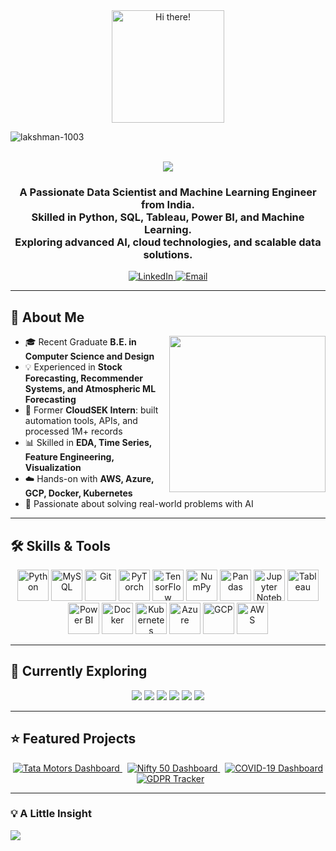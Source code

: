 <!-- Profile Header -->
<div align="center">
  <img height="180" src="https://media.tenor.com/AlUkiGkR2j8AAAAM/new-game-ahagon-umiko-programming.gif" alt="Hi there!" />
  <p align="left"> <img src="https://komarev.com/ghpvc/?username=lakshman-1003&label=Profile%20views&color=0e75b6&style=flat" alt="lakshman-1003" /> </p>
  <br />
   <img src="https://readme-typing-svg.herokuapp.com?font=Fira+Code&duration=3000&pause=500&center=true&vCenter=true&width=600&lines=Hi+%F0%9F%91%8B%2C+I'm+Lakshman+S;A+Passionate+Data+Scientist+%7C+ML+Engineer+from+India;Exploring+AI%2C+Cloud+%26+Scalable+Data+Solutions" />
</div>

<h3 align="center">
  A Passionate Data Scientist and Machine Learning Engineer from India.<br>
  Skilled in Python, SQL, Tableau, Power BI, and Machine Learning.<br>
  Exploring advanced AI, cloud technologies, and scalable data solutions.
</h3>

<p align="center">
  <a href="https://www.linkedin.com/in/lakshmans01/" target="_blank">
    <img src="https://img.shields.io/badge/LinkedIn-0077B5?style=for-the-badge&logo=linkedin&logoColor=white" alt="LinkedIn" />
  </a>
  <a href="mailto:lakshman.sr1003@gmail.com">
    <img src="https://img.shields.io/badge/Email-D14836?style=for-the-badge&logo=gmail&logoColor=white" alt="Email" />
  </a>
</p>

---

## 📌 About Me

<img align="right" src="https://media.giphy.com/media/qgQUggAC3Pfv687qPC/giphy.gif" width="250" />

- 🎓 Recent Graduate **B.E. in Computer Science and Design**  
- 💡 Experienced in **Stock Forecasting, Recommender Systems, and Atmospheric ML Forecasting**  
- 🚀 Former **CloudSEK Intern**: built automation tools, APIs, and processed 1M+ records  
- 📊 Skilled in **EDA, Time Series, Feature Engineering, Visualization**  
- ☁️ Hands-on with **AWS, Azure, GCP, Docker, Kubernetes**  
- 🧠 Passionate about solving real-world problems with AI  

---

## 🛠 Skills & Tools

<p align="center">
  <img src="https://cdn.jsdelivr.net/gh/devicons/devicon/icons/python/python-original.svg" width="50" alt="Python" />
  <img src="https://cdn.jsdelivr.net/gh/devicons/devicon/icons/mysql/mysql-original.svg" width="50" alt="MySQL"/>
  <img src="https://cdn.jsdelivr.net/gh/devicons/devicon/icons/git/git-original.svg" width="50" alt="Git" />
  <img src="https://cdn.jsdelivr.net/gh/devicons/devicon/icons/pytorch/pytorch-original.svg" width="50" alt="PyTorch" />
  <img src="https://cdn.jsdelivr.net/gh/devicons/devicon/icons/tensorflow/tensorflow-original.svg" width="50" alt="TensorFlow"/>
  <img src="https://cdn.jsdelivr.net/gh/devicons/devicon/icons/numpy/numpy-original.svg" width="50" alt="NumPy"/>
  <img src="https://cdn.jsdelivr.net/gh/devicons/devicon/icons/pandas/pandas-original.svg" width="50" alt="Pandas"/>
  <img src="https://cdn.jsdelivr.net/gh/devicons/devicon/icons/jupyter/jupyter-original.svg" width="50" alt="Jupyter Notebook"/>
  <img src="https://img.icons8.com/color/48/000000/tableau-software.png" width="50" alt="Tableau"/>
  <img src="https://img.icons8.com/color/48/000000/power-bi.png" width="50" alt="Power BI"/>
  <img src="https://cdn.jsdelivr.net/gh/devicons/devicon/icons/docker/docker-original.svg" width="50" alt="Docker"/>
  <img src="https://cdn.jsdelivr.net/gh/devicons/devicon/icons/kubernetes/kubernetes-plain.svg" width="50" alt="Kubernetes"/>
  <img src="https://cdn.jsdelivr.net/gh/devicons/devicon/icons/azure/azure-original.svg" width="50" alt="Azure"/>
  <img src="https://cdn.jsdelivr.net/gh/devicons/devicon/icons/googlecloud/googlecloud-original.svg" width="50" alt="GCP"/>
  <img src="https://cdn.jsdelivr.net/gh/devicons/devicon/icons/amazonwebservices/amazonwebservices-original.svg" width="50" alt="AWS"/>
</p>

---

## 🚀 Currently Exploring

<p align="center">
  <img src="https://img.shields.io/badge/Time%20Series-%2300C7B7?style=for-the-badge&logo=plotly&logoColor=white" />
  <img src="https://img.shields.io/badge/Recommender%20Systems-%23FF6F61?style=for-the-badge&logo=scikitlearn&logoColor=white" />
  <img src="https://img.shields.io/badge/Deep%20Learning-%23000000?style=for-the-badge&logo=pytorch&logoColor=white" />
  <img src="https://img.shields.io/badge/Cloud%20Platforms-%2324292e?style=for-the-badge&logo=googlecloud&logoColor=white" />
  <img src="https://img.shields.io/badge/MLOps-%234285F4?style=for-the-badge&logo=mlflow&logoColor=white" />
  <img src="https://img.shields.io/badge/Data%20Visualization-%232195f3?style=for-the-badge&logo=tableau&logoColor=white" />
</p>

---

## ⭐ Featured Projects

<p align="center">
  <a href="https://github.com/lakshman-1003/Tata_Motors_cars_Sales_dashboard" target="_blank">
    <img src="https://img.shields.io/badge/Dashboard-Tata%20Motors%20Sales-yellow?style=for-the-badge&logo=tableau&logoColor=white" alt="Tata Motors Dashboard" />
  </a> &nbsp;
  <a href="https://github.com/lakshman-1003/nifty-50-dashboard" target="_blank">
    <img src="https://img.shields.io/badge/Dashboard-Nifty%2050%20Stocks-blue?style=for-the-badge&logo=powerbi&logoColor=white" alt="Nifty 50 Dashboard" />
  </a> &nbsp;
  <a href="https://github.com/lakshman-1003/interactive-covid19-dashboard-tableau" target="_blank">
    <img src="https://img.shields.io/badge/Dashboard-COVID19%20Interactive-red?style=for-the-badge&logo=tableau&logoColor=white" alt="COVID-19 Dashboard" />
  </a> &nbsp;
  <a href="https://github.com/lakshman-1003/GDPR-Compliance-Tracker" target="_blank">
    <img src="https://img.shields.io/badge/Project-GDPR%20Compliance-green?style=for-the-badge&logo=github&logoColor=white" alt="GDPR Tracker" />
  </a>
</p>

---

### 💡 A Little Insight
<img src="https://readme-typing-svg.herokuapp.com?font=Fira+Code&duration=4000&pause=500&color=blue&center=true&vCenter=true&width=1000&lines=Data+is+the+new+electricity%2C+and+I'm+building+the+circuits+that+power+tomorrow." />


